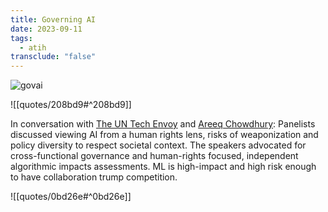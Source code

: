 ```yaml
---
title: Governing AI
date: 2023-09-11
tags:
  - atih
transclude: "false"
---
```

![govai](https://substackcdn.com/image/fetch/w_1456,c_limit,f_webp,q_auto:good,fl_progressive:steep/https%3A%2F%2Fsubstack-post-media.s3.amazonaws.com%2Fpublic%2Fimages%2Fda4dfb9d-130d-4ec0-8fdb-27fddf8487bf_2160x1080.png)

![[quotes/208bd9#^208bd9]]

In conversation with [The UN Tech Envoy](https://www.un.org/techenvoy/) and [Areeq Chowdhury](https://www.csap.cam.ac.uk/network/areeq-chowdhury/): Panelists discussed viewing AI from a human rights lens, risks of weaponization and policy diversity to respect societal context. The speakers advocated for cross-functional governance and human-rights focused, independent algorithmic impacts assessments. ML is high-impact and high risk enough to have collaboration trump competition. 

![[quotes/0bd26e#^0bd26e]]


